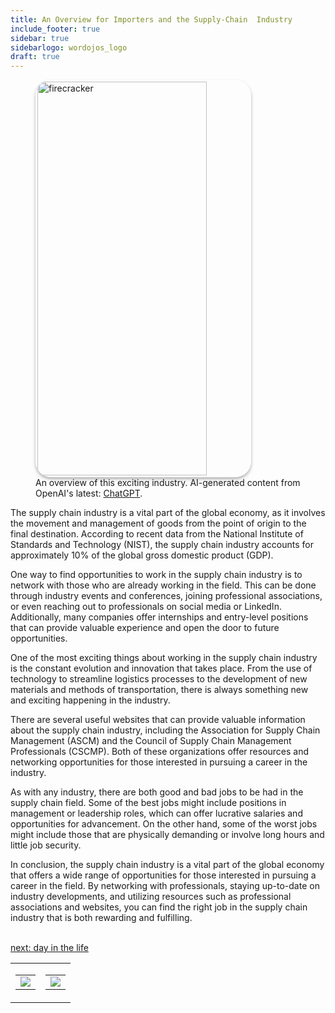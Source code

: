 ```yaml
---
title: An Overview for Importers and the Supply-Chain  Industry
include_footer: true
sidebar: true
sidebarlogo: wordojos_logo
draft: true
---
```

<figure>
    <img src='/uploads/small/importer.jpg' style="width: 80%;height: 630px;padding: 3px; box-shadow: 0 3px 5px rgba(0,0,0,.3);border-radius: 25px;overflow: hidden;border: none;" align="middle"; alt='firecracker';/>
    <figcaption>An overview of this exciting industry. AI-generated content from OpenAI's latest: <a href="https://openai.com/blog/chatgpt/" >ChatGPT</a>.</figcaption>
</figure>
<p>
The supply chain industry is a vital part of the global economy, as it involves the movement and management of goods from the point of origin to the final destination. According to recent data from the National Institute of Standards and Technology (NIST), the supply chain industry accounts for approximately 10% of the global gross domestic product (GDP).

One way to find opportunities to work in the supply chain industry is to network with those who are already working in the field. This can be done through industry events and conferences, joining professional associations, or even reaching out to professionals on social media or LinkedIn. Additionally, many companies offer internships and entry-level positions that can provide valuable experience and open the door to future opportunities.

One of the most exciting things about working in the supply chain industry is the constant evolution and innovation that takes place. From the use of technology to streamline logistics processes to the development of new materials and methods of transportation, there is always something new and exciting happening in the industry.

There are several useful websites that can provide valuable information about the supply chain industry, including the Association for Supply Chain Management (ASCM) and the Council of Supply Chain Management Professionals (CSCMP). Both of these organizations offer resources and networking opportunities for those interested in pursuing a career in the industry.

As with any industry, there are both good and bad jobs to be had in the supply chain field. Some of the best jobs might include positions in management or leadership roles, which can offer lucrative salaries and opportunities for advancement. On the other hand, some of the worst jobs might include those that are physically demanding or involve long hours and little job security.

In conclusion, the supply chain industry is a vital part of the global economy that offers a wide range of opportunities for those interested in pursuing a career in the field. By networking with professionals, staying up-to-date on industry developments, and utilizing resources such as professional associations and websites, you can find the right job in the supply chain industry that is both rewarding and fulfilling.

<br>
<a href="https://workdojos.com/importer/day-in-the-life">next: day in the life</a>
</p>
<table border="0" cellpadding="0" cellspacing="0" width="600" id="templateColumns">
    <tr>
        <td align="center" valign="top" width="50%" class="templateColumnContainer">
            <table border="0" cellpadding="10" cellspacing="0" height="100%" width="100px">
                <tr>
                    <td class="leftColumnContent">
                      <a href="https://importer.workdojos.com">
                        <img src="/uploads/d.svg" class="columnImage" />
                    </td>
                </tr>
            </table>
        </td>
        <td align="center" valign="top" width="50%" class="templateColumnContainer">
            <table border="0" cellpadding="10" cellspacing="0" height="100%" width="100px">
                <tr>
                    <td class="rightColumnContent">
                      <a href="https://videogamers.workdojos.com">
                        <img src="/uploads/randomdojo.svg" class="columnImage" />
                    </td>
            </table>
        </td>
    </tr>
</table>